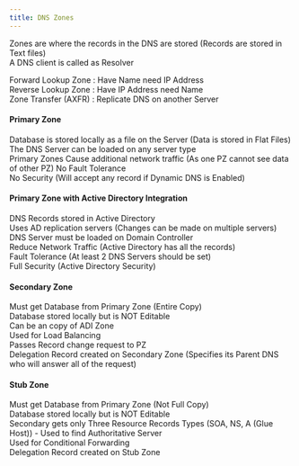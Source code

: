 ```yaml
---
title: DNS Zones
---
```


Zones are where the records in the DNS are stored (Records are stored in Text files)  
A DNS client is called as Resolver

Forward Lookup Zone : Have Name need IP Address  
Reverse Lookup Zone : Have IP Address need Name  
Zone Transfer (AXFR) : Replicate DNS on another Server

#### Primary Zone

Database is stored locally as a file on the Server (Data is stored in Flat Files)  
The DNS Server can be loaded on any server type  
Primary Zones Cause additional network traffic (As one PZ cannot see data of other PZ)
No Fault Tolerance  
No Security (Will accept any record if Dynamic DNS is Enabled)

#### Primary Zone with Active Directory Integration

DNS Records stored in Active Directory  
Uses AD replication servers (Changes can be made on multiple servers)  
DNS Server must be loaded on Domain Controller  
Reduce Network Traffic (Active Directory has all the records)  
Fault Tolerance (At least 2 DNS Servers should be set)  
Full Security (Active Directory Security)

#### Secondary Zone

Must get Database from Primary Zone (Entire Copy)  
Database stored locally but is NOT Editable  
Can be an copy of ADI Zone  
Used for Load Balancing  
Passes Record change request to PZ  
Delegation Record created on Secondary Zone (Specifies its Parent DNS who will answer all of the request)

#### Stub Zone

Must get Database from Primary Zone (Not Full Copy)  
Database stored locally but is NOT Editable  
Secondary gets only Three Resource Records Types (SOA, NS, A (Glue Host)) - Used to find Authoritative Server  
Used for Conditional Forwarding  
Delegation Record created on Stub Zone